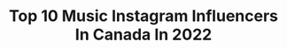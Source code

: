 ---
title: Top 10 Music Instagram Influencers In Canada In 2022
description: >-
  Find top music Instagram influencers in Canada in 2022. Most popular hashtags: #cover #music #singer.
platform: Instagram
hits: 701
text_top: See the top-rated Instagram accounts on inBeat.
text_bottom: Our search engine holds 701 Instagram influencers like this in Canada for you to contact.
profiles:
  - username: "jocelyngallo_"
    fullname: >-
      Jocelyn Grace Gallo
    bio: >-
      Rcss | Lets Dance ltd @bossdanceco Bend Dance Ambassador 2019 music video link below!!
    location: "Canada"
    followers: 2750
    engagement: 2666
    commentsToLikes: 0.164279
    id: ck9wg4nporvr30j78if72gkcu
    verified: false
    hashtags: "#backtobrown, #redisthenewblack, #quarantine, #posted"
  - username: "stephbullock"
    fullname: >-
      STEPHANIE BULLOCK
    bio: >-
      Ottawa 🤍 • Owner @stephbullockmakeup @goldenhourottawa • Partner @nursechelseythecosmeticclinic • Singer - Four Singles on Apple Music & Spotify
    location: "Canada"
    followers: 7462
    engagement: 976
    commentsToLikes: 0.122789
    id: ckaoy48qqfzre0i7899ylhy4r
    verified: false
    hashtags: "#homesweethome, #muchneeded, #golipartner, #thebodyshopca"
  - username: "pleussitaa"
    fullname: >-
      Alessia Pleuss 🤓
    bio: >-
      📚|Psicología, música y paz @rdmodelosagencia 💋 18🧚🏼 🇵🇪 🇩🇪 Link de “ hoy le digo no” ⬇️⬇️ Mi primera canción
    location: "Canada"
    followers: 33746
    engagement: 413
    commentsToLikes: 0.069957
    id: ck5q4uzfdqceb0i11ru9rv7x4
    verified: false
    hashtags: "#studiolook, #publicidad, #northstarper, #influencer"
  - username: "samanthanevesb"
    fullname: >-
      
    bio: >-
      Singer/musician Management : @fredbaron2206 Mon single FAILLES/ My new single FAILLES Disponible maintenant
    location: "Canada"
    followers: 21212
    engagement: 427
    commentsToLikes: 0.076504
    id: ck15uhz4hna8b0i19dsocnjp6
    verified: false
    hashtags: "#instagram, #goodtimes, #musician, #cover"
  - username: "bradyjonesradio"
    fullname: >-
      Brady Jones
    bio: >-
      + Morning Hot Tub + Assistant Music Director + Stingray Hit List Countdown 📍MTL to OTT
    location: "Canada"
    followers: 13921
    engagement: 1195
    commentsToLikes: 0.030155
    id: ck5hgr1ar4ab50i11136hsv46
    verified: false
    hashtags: "#readysteadywiggle, #wigglerforlife, #hotmaskie, #sociallydistancedadventures"
  - username: "heliahomam"
    fullname: >-
      ❂ Helia ❂
    bio: >-
      .Singer and Song Writer . Music| Fashion | Beauty | Life Style 📍MTL “It Hurts So Much” is now available on Spotify.
    location: "Canada"
    followers: 39667
    engagement: 1137
    commentsToLikes: 0.025910
    id: ck9wj132l4tt00j784in1m8oz
    verified: false
    hashtags: "#heliahomam, #singermtl, #fallvibes, #montreal2020"
  - username: "danieladeizcue"
    fullname: >-
      DANIELA
    bio: >-
      ✍🏻 Cantautora 🎙 Vocal Coach 🇵🇪 Lima, Perú 🎶 Nueva música en proceso
    location: "Canada"
    followers: 8817
    engagement: 682
    commentsToLikes: 0.092649
    id: ck134l4miwyhl0i192vbzbk1w
    verified: false
    hashtags: "#drums, #artist, #musician, #musica"
  - username: "sebtsb"
    fullname: >-
      SEBASTIAN JAVIER
    bio: >-
      growing. can’t wait for you to hear this music i’ve been working on...
    location: "Canada"
    followers: 228983
    engagement: 216
    commentsToLikes: 0.079577
    id: ck14juklbm9it0i19j1fv3wph
    verified: true
    hashtags: "#justinbieber, #10yearsofonedirection, #cover, #singing"
  - username: "lilsthegeneral"
    fullname: >-
      Littles
    bio: >-
      Elite Choice Music Group | @DutchRevz @NmgSyph | Serial Entrepreneur | Multi Business Owner | Money Talks... Bullshit Walks... | Lets Make A Deal!
    location: "Canada"
    followers: 19478
    engagement: 405
    commentsToLikes: 0.073426
    id: ck5qazfnfj1z60i11k6yfccw2
    verified: false
    hashtags: "#elitechoicemusicgroup, #cdmmusicgroup"
  - username: "fardin_faryad_official"
    fullname: >-
      Fardin Faryad فردين فرياد
    bio: >-
      Composer / singer / musician / Music Producer from Kabul Afghanistan
    location: "Canada"
    followers: 22379
    engagement: 368
    commentsToLikes: 0.064029
    id: ck6tjuqr13gmd0j71i8zb5yrq
    verified: false
    hashtags: "#kabul, #tolotv, #afghansongs, #newsong"
---